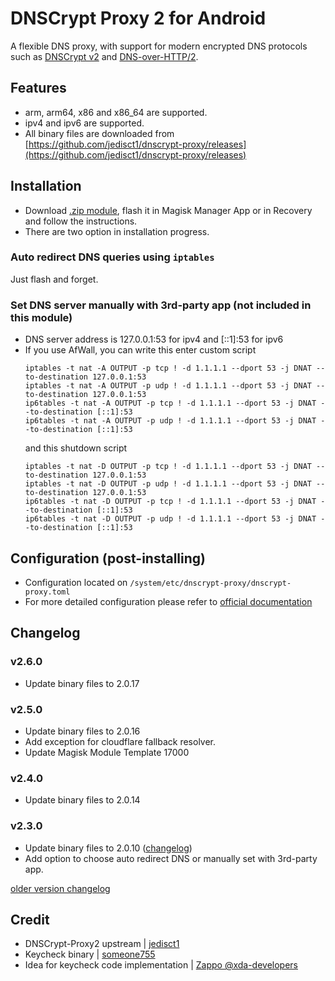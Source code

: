 # DNSCrypt Proxy 2 for Android

A flexible DNS proxy, with support for modern encrypted DNS protocols such as [DNSCrypt v2](https://github.com/DNSCrypt/dnscrypt-protocol/blob/master/DNSCRYPT-V2-PROTOCOL.txt) and [DNS-over-HTTP/2](https://tools.ietf.org/html/draft-ietf-doh-dns-over-https-03).

## Features
- arm, arm64, x86 and x86_64 are supported.
- ipv4 and ipv6 are supported.
- All binary files are downloaded from [https://github.com/jedisct1/dnscrypt-proxy/releases](https://github.com/jedisct1/dnscrypt-proxy/releases)

## Installation
- Download [.zip module](https://github.com/Magisk-Modules-Repo/dnscrypt-proxy-magisk/releases), flash it in Magisk Manager App or in Recovery and follow the instructions.
- There are two option in installation progress. 
### Auto redirect DNS queries using `iptables`
Just flash and forget.
### Set DNS server manually with 3rd-party app (not included in this module)
- DNS server address is 127.0.0.1:53 for ipv4 and [::1]:53 for ipv6
- If you use AfWall, you can write this enter custom script
  ```
  iptables -t nat -A OUTPUT -p tcp ! -d 1.1.1.1 --dport 53 -j DNAT --to-destination 127.0.0.1:53
  iptables -t nat -A OUTPUT -p udp ! -d 1.1.1.1 --dport 53 -j DNAT --to-destination 127.0.0.1:53
  ip6tables -t nat -A OUTPUT -p tcp ! -d 1.1.1.1 --dport 53 -j DNAT --to-destination [::1]:53
  ip6tables -t nat -A OUTPUT -p udp ! -d 1.1.1.1 --dport 53 -j DNAT --to-destination [::1]:53
  ```
  and this shutdown script
  ```
  iptables -t nat -D OUTPUT -p tcp ! -d 1.1.1.1 --dport 53 -j DNAT --to-destination 127.0.0.1:53
  iptables -t nat -D OUTPUT -p udp ! -d 1.1.1.1 --dport 53 -j DNAT --to-destination 127.0.0.1:53
  ip6tables -t nat -D OUTPUT -p tcp ! -d 1.1.1.1 --dport 53 -j DNAT --to-destination [::1]:53
  ip6tables -t nat -D OUTPUT -p udp ! -d 1.1.1.1 --dport 53 -j DNAT --to-destination [::1]:53
  ```

## Configuration (post-installing)
- Configuration located on `/system/etc/dnscrypt-proxy/dnscrypt-proxy.toml`
- For more detailed configuration please refer to [official documentation](https://github.com/jedisct1/dnscrypt-proxy/wiki/Basic-dnscrypt-proxy.toml-editing)

## Changelog
### v2.6.0
- Update binary files to 2.0.17
### v2.5.0
- Update binary files to 2.0.16
- Add exception for cloudflare fallback resolver.
- Update Magisk Module Template 17000
### v2.4.0
- Update binary files to 2.0.14
### v2.3.0
- Update binary files to 2.0.10 ([changelog](https://github.com/jedisct1/dnscrypt-proxy/blob/master/ChangeLog))
- Add option to choose auto redirect DNS or manually set with 3rd-party app.

[older version changelog](changelog.md)

## Credit
- DNSCrypt-Proxy2 upstream | [jedisct1](https://github.com/jedisct1/dnscrypt-proxy)
- Keycheck binary | [someone755](https://github.com/someone755/kerneller/tree/master/extract/tools)
- Idea for keycheck code implementation | [Zappo @xda-developers](https://forum.xda-developers.com/showpost.php?p=71016567&postcount=98)
